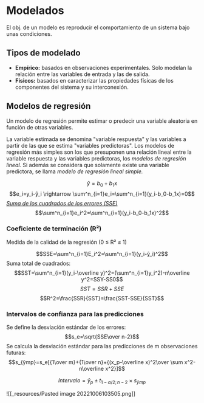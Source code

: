 # Modelados
El obj. de un modelo es reproducir el comportamiento de un sistema bajo unas condiciones.

## Tipos de modelado
- **Empírico:** basados en observaciones experimentales. Solo modelan la relación entre las variables de entrada y las de salida.
- **Físicos:** basados en caracterizar las propiedades físicas de los componentes del sistema y su interconexión.

## Modelos de regresión
Un modelo de regresión permite estimar o predecir una variable aleatoria en función de otras variables.

La variable estimada se denomina "variable respuesta" y las variables a partir de las que se estima "variables predictoras".
Los modelos de regresión más simples son los que presuponen una relación lineal entre la variable respuesta y las variables predictoras, los *modelos de regresión lineal.*
Si además se considera que solamente existe una variable predictora, se llama *modelo de regresión lineal simple.*

$$ŷ = b_0+b_1x$$
$$e_i=y_i-ŷ_i \rightarrow \sum^n_{i=1}e_i=\sum^n_{i=1}(y_i-b_0-b_1x)=0$$
<u><i>Suma de los cuadrados de los errores (SSE)</i></u> $$\sum^n_{i=1}e_i^2=\sum^n_{i=1}(y_i-b_0-b_1x)^2$$

### **Coeficiente de terminación (R²)**
Medida de la calidad de la regresión (0 ≤ R² ≤ 1)

$$SSE=\sum^n_{i=1}E_i^2=\sum^n_{i=1}(y_i-ŷ_i)^2$$
Suma total de cuadrados: $$SST=\sum^n_{i=1}(y_i-\overline y)^2=(\sum^n_{i=1}y_i^2)-n\overline y^2=SSY-SS0$$
$$SST=SSR+SSE$$$$R^2=\frac{SSR}{SST}=\frac{SST-SSE}{SST}$$

### Intervalos de confianza para las predicciones
Se define la desviación estándar de los errores: $$s_e=\sqrt{SSE\over n-2}$$
Se calcula la desviación estándar para las predicciones de m observaciones futuras:
$$s_{ŷmp}=s_e[{1\over m}+{1\over n}+{(x_p-\overline x)^2\over \sum x^2-n\overline x^2}]$$

$$Intervalo = ŷ_p\pm t_{1-\alpha/2;n-2}\times s_{ŷmp}$$

![[_resources/Pasted image 20221006103505.png]]
